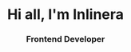 <div id="header "align="center">
<h1>Hi all, I'm Inlinera</h1>
<h3>Frontend Developer</h3>
</div>
<div>
  
</div>
<!---
inlinera/inlinera is a ✨ special ✨ repository because its `README.md` (this file) appears on your GitHub profile.
You can click the Preview link to take a look at your changes.
--->
